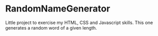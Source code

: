 # RandomNameGenerator
Little project to exercise my HTML, CSS and Javascript skills. This one generates a random word of a given length.

